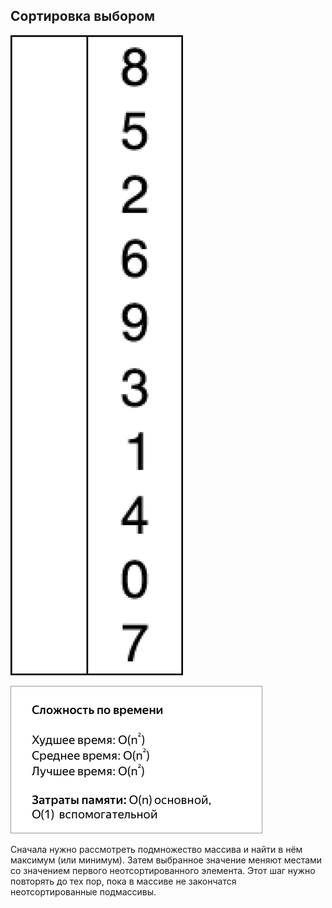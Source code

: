 ## Сортировка выбором

![gif](../../../public/selection-sort/Selection-Sort-Animation.gif)

![gif](../../../public/selection-sort/bigO.png)

Сначала нужно рассмотреть подмножество массива и найти в нём максимум (или минимум). Затем выбранное значение меняют местами со значением первого неотсортированного элемента. Этот шаг нужно повторять до тех пор, пока в массиве не закончатся неотсортированные подмассивы.
